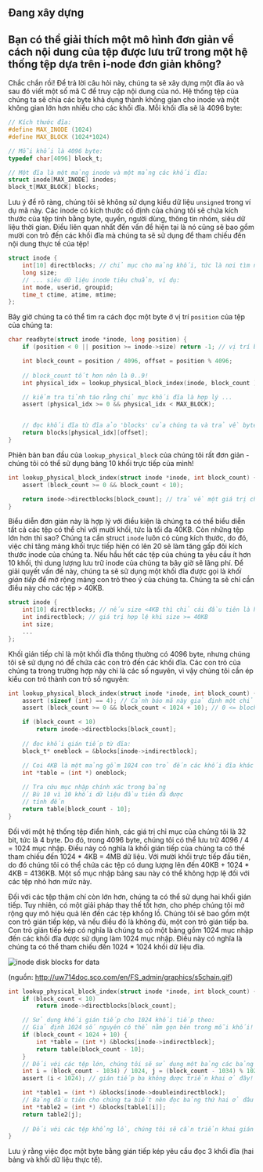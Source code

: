 ## Đang xây dựng

## Bạn có thể giải thích một mô hình đơn giản về cách nội dung của tệp được lưu trữ trong một hệ thống tệp dựa trên i-node đơn giản không?

Chắc chắn rồi! Để trả lời câu hỏi này, chúng ta sẽ xây dựng một đĩa ảo và sau đó viết một số mã C để truy cập nội dung của nó. Hệ thống tệp của chúng ta sẽ chia các byte khả dụng thành không gian cho inode và một không gian lớn hơn nhiều cho các khối đĩa. Mỗi khối đĩa sẽ là 4096 byte: 

```C
// Kích thước đĩa:
#define MAX_INODE (1024)
#define MAX_BLOCK (1024*1024)

// Mỗi khối là 4096 byte:
typedef char[4096] block_t;

// Một đĩa là một mảng inode và một mảng các khối đĩa:
struct inode[MAX_INODE] inodes;
block_t[MAX_BLOCK] blocks;
```

Lưu ý để rõ ràng, chúng tôi sẽ không sử dụng kiểu dữ liệu `unsigned` trong ví dụ mã này. Các inode có kích thước cố định của chúng tôi sẽ chứa kích thước của tệp tính bằng byte, quyền, người dùng, thông tin nhóm, siêu dữ liệu thời gian. Điều liên quan nhất đến vấn đề hiện tại là nó cũng sẽ bao gồm mười con trỏ đến các khối đĩa mà chúng ta sẽ sử dụng để tham chiếu đến nội dung thực tế của tệp!

```C
struct inode {
    int[10] directblocks; // chỉ mục cho mảng khối, tức là nơi tìm nội dung của tệp
    long size;
    // ... siêu dữ liệu inode tiêu chuẩn, ví dụ:
    int mode, userid, groupid;
    time_t ctime, atime, mtime;
};
```
Bây giờ chúng ta có thể tìm ra cách đọc một byte ở vị trí `position` của tệp của chúng ta:
```C
char readbyte(struct inode *inode, long position) {
    if (position < 0 || position >= inode->size) return -1; // vị trí bù không hợp lệ

    int block_count = position / 4096, offset = position % 4096;
  
    // block_count tốt hơn nên là 0..9!
    int physical_idx = lookup_physical_block_index(inode, block_count );

    // kiểm tra tỉnh táo rằng chỉ mục khối đĩa là hợp lý ...
    assert (physical_idx >= 0 && physical_idx < MAX_BLOCK);


    // đọc khối đĩa từ đĩa ảo 'blocks' của chúng ta và trả về byte cụ thể
    return blocks[physical_idx][offset];
}
```
Phiên bản ban đầu của `lookup_physical_block` của chúng tôi rất đơn giản - chúng tôi có thể sử dụng bảng 10 khối trực tiếp của mình!

```C
int lookup_physical_block_index(struct inode *inode, int block_count) {
    assert (block_count >= 0 && block_count < 10);

    return inode->directblocks[block_count]; // trả về một giá trị chỉ mục trong khoảng [0,MAX_BLOCK)
}
```


Biểu diễn đơn giản này là hợp lý với điều kiện là chúng ta có thể biểu diễn tất cả các tệp có thể chỉ với mười khối, tức là tối đa 40KB. Còn những tệp lớn hơn thì sao? Chúng ta cần struct `inode` luôn có cùng kích thước, do đó, việc chỉ tăng mảng khối trực tiếp hiện có lên 20 sẽ làm tăng gấp đôi kích thước inode của chúng ta. Nếu hầu hết các tệp của chúng ta yêu cầu ít hơn 10 khối, thì dung lượng lưu trữ inode của chúng ta bây giờ sẽ lãng phí. Để giải quyết vấn đề này, chúng ta sẽ sử dụng một khối đĩa được gọi là *khối gián tiếp* để mở rộng mảng con trỏ theo ý của chúng ta. Chúng ta sẽ chỉ cần điều này cho các tệp > 40KB.


```C
struct inode {
    int[10] directblocks; // nếu size <4KB thì chỉ cái đầu tiên là hợp lệ
    int indirectblock; // giá trị hợp lệ khi size >= 40KB
    int size;
    ...
};
```

Khối gián tiếp chỉ là một khối đĩa thông thường có 4096 byte, nhưng chúng tôi sẽ sử dụng nó để chứa các con trỏ đến các khối đĩa. Các con trỏ của chúng ta trong trường hợp này chỉ là các số nguyên, vì vậy chúng tôi cần ép kiểu con trỏ thành con trỏ số nguyên:


```C
int lookup_physical_block_index(struct inode *inode, int block_count) {
    assert (sizeof (int) == 4); // Cảnh báo mã này giả định một chỉ mục là 4 byte!
    assert (block_count >= 0 && block_count < 1024 + 10); // 0 <= block_count <1034

    if (block_count < 10)
        return inode->directblocks[block_count];
  
    // đọc khối gián tiếp từ đĩa:
    block_t* oneblock = &blocks[inode->indirectblock];

    // Coi 4KB là một mảng gồm 1024 con trỏ đến các khối đĩa khác
    int *table = (int *) oneblock;
  
    // Tra cứu mục nhập chính xác trong bảng
    // Bù 10 vì 10 khối dữ liệu đầu tiên đã được 
    // tính đến
    return table[block_count - 10];
}
```


Đối với một hệ thống tệp điển hình, các giá trị chỉ mục của chúng tôi là 32 bit, tức là 4 byte. Do đó, trong 4096 byte, chúng tôi có thể lưu trữ 4096 / 4 = 1024 mục nhập.
Điều này có nghĩa là khối gián tiếp của chúng ta có thể tham chiếu đến 1024 * 4KB = 4MB dữ liệu. Với mười khối trực tiếp đầu tiên, do đó chúng tôi có thể chứa các tệp có dung lượng lên đến 40KB + 1024 * 4KB = 4136KB. Một số mục nhập bảng sau này có thể không hợp lệ đối với các tệp nhỏ hơn mức này. 

Đối với các tệp thậm chí còn lớn hơn, chúng ta có thể sử dụng hai khối gián tiếp. Tuy nhiên, có một giải pháp thay thế tốt hơn, cho phép chúng tôi mở rộng quy mô hiệu quả lên đến các tệp khổng lồ. Chúng tôi sẽ bao gồm một con trỏ gián tiếp kép, và nếu điều đó là không đủ, một con trỏ gián tiếp ba. Con trỏ gián tiếp kép có nghĩa là chúng ta có một bảng gồm 1024 mục nhập đến các khối đĩa được sử dụng làm 1024 mục nhập. Điều này có nghĩa là chúng ta có thể tham chiếu đến 1024 * 1024 khối dữ liệu đĩa.

![inode disk blocks for data](http://uw714doc.sco.com/en/FS_admin/graphics/s5chain.gif)

(nguồn: http://uw714doc.sco.com/en/FS_admin/graphics/s5chain.gif)

```C
int lookup_physical_block_index(struct inode *inode, int block_count) {
    if (block_count < 10)
        return inode->directblocks[block_count];

    // Sử dụng khối gián tiếp cho 1024 khối tiếp theo:
    // Giả định 1024 số nguyên có thể nằm gọn bên trong mỗi khối!
    if (block_count < 1024 + 10) {   
        int *table = (int *) &blocks[inode->indirectblock];
        return table[block_count - 10];
    }
    // Đối với các tệp lớn, chúng tôi sẽ sử dụng một bảng các bảng
    int i = (block_count - 1034) / 1024, j = (block_count - 1034) % 1024;
    assert (i < 1024); // gián tiếp ba không được triển khai ở đây!

    int *table1 = (int *) &blocks[inode->doubleindirectblock];
    // Bảng đầu tiên cho chúng ta biết nên đọc bảng thứ hai ở đâu ...
    int *table2 = (int *) &blocks[table1[i]];
    return table2[j];
 
    // Đối với các tệp khổng lồ, chúng tôi sẽ cần triển khai gián tiếp ba (bảng của bảng của bảng)
}
```
Lưu ý rằng việc đọc một byte bằng gián tiếp kép yêu cầu đọc 3 khối đĩa (hai bảng và khối dữ liệu thực tế).


